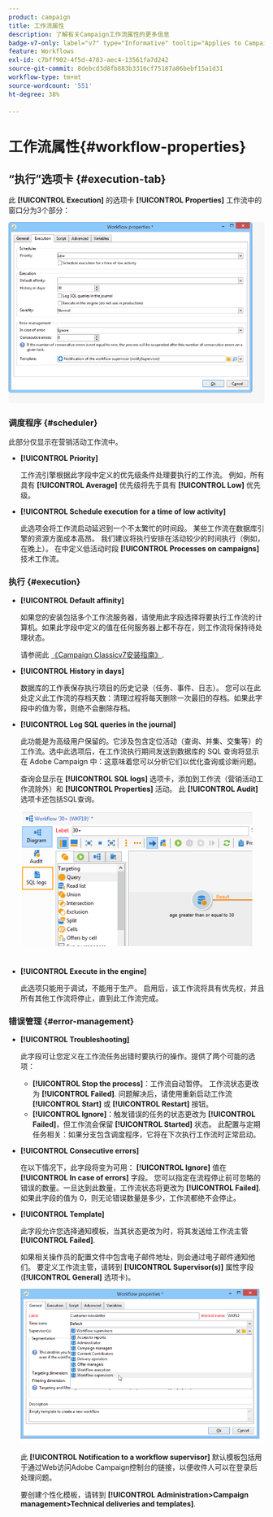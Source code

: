 ```yaml
---
product: campaign
title: 工作流属性
description: 了解有关Campaign工作流属性的更多信息
badge-v7-only: label="v7" type="Informative" tooltip="Applies to Campaign Classic v7 only"
feature: Workflows
exl-id: c7bff902-4f5d-4783-aec4-13561fa7d242
source-git-commit: 8debcd3d8fb883b3316cf75187a86bebf15a1d31
workflow-type: tm+mt
source-wordcount: '551'
ht-degree: 38%

---
```


# 工作流属性{#workflow-properties}



## “执行”选项卡 {#execution-tab}

此 **[!UICONTROL Execution]** 的选项卡 **[!UICONTROL Properties]** 工作流中的窗口分为3个部分：

![](assets/wf_execution_tab.png)

### 调度程序 {#scheduler}

此部分仅显示在营销活动工作流中。

* **[!UICONTROL Priority]**

   工作流引擎根据此字段中定义的优先级条件处理要执行的工作流。 例如，所有具有 **[!UICONTROL Average]** 优先级将先于具有 **[!UICONTROL Low]** 优先级。

* **[!UICONTROL Schedule execution for a time of low activity]**

   此选项会将工作流启动延迟到一个不太繁忙的时间段。 某些工作流在数据库引擎的资源方面成本高昂。 我们建议将执行安排在活动较少的时间执行（例如，在晚上）。 在中定义低活动时段 **[!UICONTROL Processes on campaigns]** 技术工作流。

### 执行 {#execution}

* **[!UICONTROL Default affinity]**

   如果您的安装包括多个工作流服务器，请使用此字段选择将要执行工作流的计算机。如果此字段中定义的值在任何服务器上都不存在，则工作流将保持待处理状态。

   请参阅此 [《Campaign Classicv7安装指南》](../../installation/using/configuring-campaign-server.md#high-availability-workflows-and-affinities).

* **[!UICONTROL History in days]**

   数据库的工作表保存执行项目的历史记录（任务、事件、日志）。 您可以在此处定义此工作流的存档天数：清理过程将每天删除一次最旧的存档。如果此字段中的值为零，则绝不会删除存档。

* **[!UICONTROL Log SQL queries in the journal]**

   此功能是为高级用户保留的。它涉及包含定位活动（查询、并集、交集等）的工作流。选中此选项后，在工作流执行期间发送到数据库的 SQL 查询将显示在 Adobe Campaign 中：这意味着您可以分析它们以优化查询或诊断问题。

   查询会显示在 **[!UICONTROL SQL logs]** 选项卡，添加到工作流（营销活动工作流除外）和 **[!UICONTROL Properties]** 活动。 此 **[!UICONTROL Audit]** 选项卡还包括SQL查询。

   ![](assets/wf_tab_log_sql.png)

* **[!UICONTROL Execute in the engine]**

   此选项只能用于调试，不能用于生产。 启用后，该工作流将具有优先权，并且所有其他工作流将停止，直到此工作流完成。

### 错误管理 {#error-management}

* **[!UICONTROL Troubleshooting]**

   此字段可让您定义在工作流任务出错时要执行的操作。提供了两个可能的选项：

   * **[!UICONTROL Stop the process]**：工作流自动暂停。 工作流状态更改为 **[!UICONTROL Failed]**. 问题解决后，请使用重新启动工作流 **[!UICONTROL Start]** 或 **[!UICONTROL Restart]** 按钮。
   * **[!UICONTROL Ignore]**：触发错误的任务的状态更改为 **[!UICONTROL Failed]**，但工作流会保留 **[!UICONTROL Started]** 状态。 此配置与定期任务相关：如果分支包含调度程序，它将在下次执行工作流时正常启动。

* **[!UICONTROL Consecutive errors]**

   在以下情况下，此字段将变为可用： **[!UICONTROL Ignore]** 值在 **[!UICONTROL In case of errors]** 字段。 您可以指定在流程停止前可忽略的错误的数量。一旦达到此数量，工作流状态将更改为 **[!UICONTROL Failed]**. 如果此字段的值为 0，则无论错误数量是多少，工作流都绝不会停止。

* **[!UICONTROL Template]**

   此字段允许您选择通知模板，当其状态更改为时，将其发送给工作流主管 **[!UICONTROL Failed]**.

   如果相关操作员的配置文件中包含电子邮件地址，则会通过电子邮件通知他们。 要定义工作流主管，请转到 **[!UICONTROL Supervisor(s)]** 属性字段(**[!UICONTROL General]** 选项卡)。

   ![](assets/wf-properties_select-supervisors.png)

   此 **[!UICONTROL Notification to a workflow supervisor]** 默认模板包括用于通过Web访问Adobe Campaign控制台的链接，以便收件人可以在登录后处理问题。

   要创建个性化模板，请转到 **[!UICONTROL Administration>Campaign management>Technical deliveries and templates]**.
